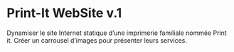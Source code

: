 # Print-It WebSite v.1
Dynamiser le site Internet statique d’une imprimerie familiale nommée Print it. Créer un carrousel d’images pour présenter leurs services.

